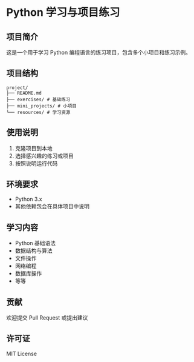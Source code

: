 # Python 学习与项目练习

## 项目简介
这是一个用于学习 Python 编程语言的练习项目，包含多个小项目和练习示例。

## 项目结构

```plaintext
project/
├── README.md
├── exercises/ # 基础练习
├── mini_projects/ # 小项目
└── resources/ # 学习资源
```

## 使用说明
1. 克隆项目到本地
2. 选择感兴趣的练习或项目
3. 按照说明运行代码

## 环境要求
- Python 3.x
- 其他依赖包会在具体项目中说明

## 学习内容
- Python 基础语法
- 数据结构与算法
- 文件操作
- 网络编程
- 数据库操作
- 等等

## 贡献
欢迎提交 Pull Request 或提出建议

## 许可证
MIT License